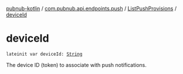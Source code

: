 [pubnub-kotlin](../../index.md) / [com.pubnub.api.endpoints.push](../index.md) / [ListPushProvisions](index.md) / [deviceId](./device-id.md)

# deviceId

`lateinit var deviceId: `[`String`](https://kotlinlang.org/api/latest/jvm/stdlib/kotlin/-string/index.html)

The device ID (token) to associate with push notifications.

